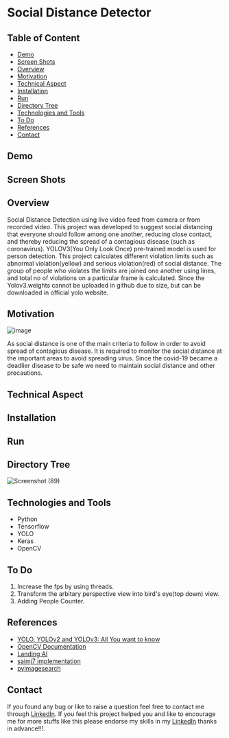 # Social Distance Detector
## Table of Content
- [Demo](#demo)
- [Screen Shots](#screen-shots)
- [Overview](#overview)
- [Motivation](#motivation)
- [Technical Aspect](#technical-aspect)
- [Installation](#installation)
- [Run](#run)
- [Directory Tree](#directory-tree)
- [Technologies and Tools](#technologies-and-tools)
- [To Do](#to-do)
- [References](#references)
- [Contact](#contact)
## Demo
## Screen Shots
## Overview
Social Distance Detection using live video feed from camera or from recorded video. This project was developed to suggest social distancing that everyone should follow among one another, reducing close contact, and thereby reducing the spread of a contagious disease (such as coronavirus). YOLOV3(You Only Look Once) pre-trained model is used for person detection. This project calculates different violation limits such as abnormal violation(yellow) and serious violation(red) of social distance. The group of people who violates the limits are joined one another using lines, and total no of violations on a particular frame is calculated. Since the Yolov3.weights cannot be uploaded in github due to size, but can be downloaded in official yolo website.
## Motivation
![image](https://user-images.githubusercontent.com/49152921/119272523-f7ab2d80-bc23-11eb-9931-8ab95556544b.png)

As social distance is one of the main criteria to follow in order to avoid spread of contagious disease. It is required to monitor the social distance at the important areas to avoid spreading virus. Since the covid-19 became a deadlier disease to be safe we need to maintain social distance and other precautions.
## Technical Aspect
## Installation
## Run
## Directory Tree
![Screenshot (89)](https://user-images.githubusercontent.com/49152921/119271834-edd3fb00-bc20-11eb-9d8b-43231ff6d7ff.png)

## Technologies and Tools
- Python
- Tensorflow
- YOLO
- Keras
- OpenCV
## To Do
1. Increase the fps by using threads.
2. Transform the arbitary perspective view into bird's eye(top down) view.
3. Adding People Counter.
## References
- [YOLO, YOLOv2 and YOLOv3: All You want to know](https://amrokamal-47691.medium.com/yolo-yolov2-and-yolov3-all-you-want-to-know-7e3e92dc4899#:~:text=YOLOv3%20uses%20a%20new%20network,has%20some%20short%20cut%20connections.&text=After%20training%20on%20classification%20the,is%20removed%20from%20Darknet%2D53.)
- [OpenCV Documentation](https://docs.opencv.org/3.4/db/d30/classcv_1_1dnn_1_1Net.html#a5e74adacffd6aa53d56046581de7fcbd)
- [Landing AI](https://landing.ai/landing-ai-creates-an-ai-tool-to-help-customers-monitor-social-distancing-in-the-workplace/)
- [saimj7 implementation](https://github.com/saimj7/Social-Distancing-Detection-in-Real-Time)
- [pyimagesearch](https://www.pyimagesearch.com/2020/06/01/opencv-social-distancing-detector/)
## Contact
If you found any bug or like to raise a question feel free to contact me through [LinkedIn](https://www.linkedin.com/in/kirushikesh-d-b-10a75a169/). If you feel this project helped you and like to encourage me for more stuffs like this please endorse my skills in my [LinkedIn](https://www.linkedin.com/in/kirushikesh-d-b-10a75a169/) thanks in advance!!!.
